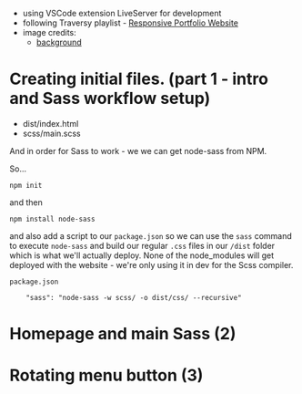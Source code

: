 - using VSCode extension LiveServer for development
- following Traversy playlist - [Responsive Portfolio Website](https://www.youtube.com/playlist?list=PLillGF-RfqbYoGoCjKoMOkVznV6aSXKzU)
- image credits:
  - [background](https://www.pexels.com/photo/aerial-photo-of-mountain-surrounded-by-fog-733174/)

# Creating initial files. (part 1 - intro and Sass workflow setup)

- dist/index.html
- scss/main.scss

And in order for Sass to work - we we can get node-sass from NPM.

So...

`npm init`

and then

`npm install node-sass`

and also add a script to our `package.json` so we can use the `sass` command to execute `node-sass` and build our regular `.css` files in our `/dist` folder which is what we'll actually deploy. None of the node_modules will get deployed with the website - we're only using it in dev for the Scss compiler.

`package.json`

```
    "sass": "node-sass -w scss/ -o dist/css/ --recursive"
```

# Homepage and main Sass (2)

# Rotating menu button (3)
